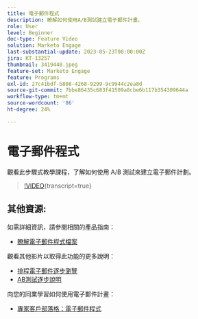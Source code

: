 ```yaml
---
title: 電子郵件程式
description: 瞭解如何使用A/B測試建立電子郵件計畫。
role: User
level: Beginner
doc-type: Feature Video
solution: Marketo Engage
last-substantial-update: 2023-05-23T00:00:00Z
jira: KT-13257
thumbnail: 3419440.jpeg
feature-set: Marketo Engage
feature: Programs
exl-id: 27c41bdf-b808-4268-9299-9c9944c2ea8d
source-git-commit: 7bbe86435c683f41509a8cbe6b117b354309644a
workflow-type: tm+mt
source-wordcount: '86'
ht-degree: 24%

---
```


# 電子郵件程式

觀看此步驟式教學課程，了解如何使用 A/B 測試來建立電子郵件計劃。

>[!VIDEO](https://video.tv.adobe.com/v/3419440/?learn=on){transcript=true}


## 其他資源:

如需詳細資訊，請參閱相關的產品指南：
* [瞭解電子郵件程式檔案](https://experienceleague.adobe.com/docs/marketo/using/product-docs/email-marketing/email-programs/creating-an-email-program/understanding-email-programs.html?lang=en)

觀看其他影片以取得此功能的更多說明：
* [排程電子郵件逐步瀏覽](https://experienceleague.adobe.com/docs/marketo-learn/tutorials/email-marketing/scheduled-email-watch.html?lang=en)
* [AB測試逐步說明](https://experienceleague.adobe.com/docs/marketo-learn/tutorials/email-marketing/ab-testing-watch.html?lang=en)

向您的同業學習如何使用電子郵件計畫：
* [專家客戶部落格：電子郵件程式](https://nation.marketo.com/t5/product-blogs/marketo-success-series-email-programs/ba-p/304968)
